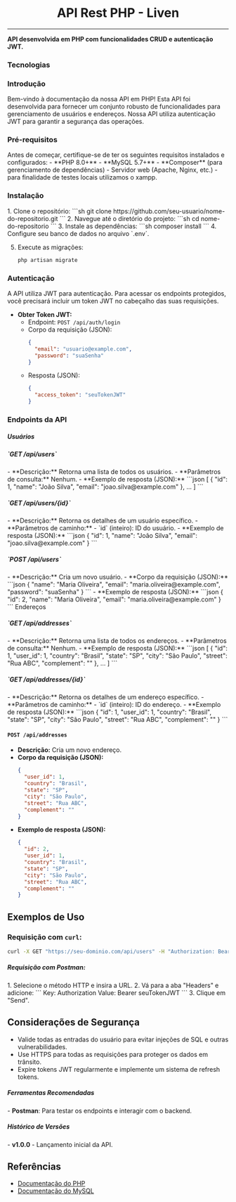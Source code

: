 <div style="margin: 0 auto"><h1 style="text-align:center">API Rest PHP - Liven</h1></center></div>
<hr>
<p><b>API desenvolvida em PHP com funcionalidades CRUD e autenticação JWT.</b></p>
<h3>Tecnologias</h3>

<h3>Introdução</h3>
Bem-vindo à documentação da nossa API em PHP! Esta API foi desenvolvida para fornecer um conjunto robusto de funcionalidades para gerenciamento de usuários e endereços. Nossa API utiliza autenticação JWT para garantir a segurança das operações.

<h3>Pré-requisitos</h3>
Antes de começar, certifique-se de ter os seguintes requisitos instalados e configurados:
- **PHP 8.0+**
- **MySQL 5.7+**
- **Composer** (para gerenciamento de dependências)
- Servidor web (Apache, Nginx, etc.) - para finalidade de testes locais utilizamos o xampp.

<h3>Instalação</h3>
1. Clone o repositório:
   ```sh
   git clone https://github.com/seu-usuario/nome-do-repositorio.git
   ```
2. Navegue até o diretório do projeto:
   ```sh
   cd nome-do-repositorio
   ```
3. Instale as dependências:
   ```sh
   composer install
   ```
4. Configure seu banco de dados no arquivo `.env`.

5. Execute as migrações:
   ```sh
   php artisan migrate
   ```

<h3> Autenticação</h3>
A API utiliza JWT para autenticação. Para acessar os endpoints protegidos, você precisará incluir um token JWT no cabeçalho das suas requisições.

- **Obter Token JWT:**
  - Endpoint: `POST /api/auth/login`
  - Corpo da requisição (JSON):
    ```json
    {
      "email": "usuario@example.com",
      "password": "suaSenha"
    }
    ```
  - Resposta (JSON):
    ```json
    {
      "access_token": "seuTokenJWT"
    }
    ```

<h3> Endpoints da API</h3>

<h5> Usuários </h5>

<h5> `GET /api/users`</h5>
- **Descrição:** Retorna uma lista de todos os usuários.
- **Parâmetros de consulta:** Nenhum.
- **Exemplo de resposta (JSON):**
  ```json
  [
    {
      "id": 1,
      "name": "João Silva",
      "email": "joao.silva@example.com"
    },
    ...
  ]
  ```

<h5> `GET /api/users/{id}`</h5>
- **Descrição:** Retorna os detalhes de um usuário específico.
- **Parâmetros de caminho:**
  - `id` (inteiro): ID do usuário.
- **Exemplo de resposta (JSON):**
  ```json
  {
    "id": 1,
    "name": "João Silva",
    "email": "joao.silva@example.com"
  }
  ```

<h5> `POST /api/users` </h5>
- **Descrição:** Cria um novo usuário.
- **Corpo da requisição (JSON):**
  ```json
  {
    "name": "Maria Oliveira",
    "email": "maria.oliveira@example.com",
    "password": "suaSenha"
  }
  ```
- **Exemplo de resposta (JSON):**
  ```json
  {
    "id": 2,
    "name": "Maria Oliveira",
    "email": "maria.oliveira@example.com"
  }
  ```

</h4>Endereços</h4>

<h5> `GET /api/addresses`</h5>
- **Descrição:** Retorna uma lista de todos os endereços.
- **Parâmetros de consulta:** Nenhum.
- **Exemplo de resposta (JSON):**
  ```json
  [
    {
      "id": 1,
      "user_id": 1,
      "country": "Brasil",
      "state": "SP",
      "city": "São Paulo",
      "street": "Rua ABC",
      "complement": ""
    },
    ...
  ]
  ```

<h5> `GET /api/addresses/{id}`</h5>
- **Descrição:** Retorna os detalhes de um endereço específico.
- **Parâmetros de caminho:**
  - `id` (inteiro): ID do endereço.
- **Exemplo de resposta (JSON):**
  ```json
  {
    "id": 1,
    "user_id": 1,
    "country": "Brasil",
    "state": "SP",
    "city": "São Paulo",
    "street": "Rua ABC",
    "complement": ""
  }
  ```

#### `POST /api/addresses`
- **Descrição:** Cria um novo endereço.
- **Corpo da requisição (JSON):**
  ```json
  {
    "user_id": 1,
    "country": "Brasil",
    "state": "SP",
    "city": "São Paulo",
    "street": "Rua ABC",
    "complement": ""
  }
  ```
- **Exemplo de resposta (JSON):**
  ```json
  {
    "id": 2,
    "user_id": 1,
    "country": "Brasil",
    "state": "SP",
    "city": "São Paulo",
    "street": "Rua ABC",
    "complement": ""
  }
  ```

## Exemplos de Uso
### Requisição com `curl`:
```sh
curl -X GET "https://seu-dominio.com/api/users" -H "Authorization: Bearer seuTokenJWT"
```

<h5>Requisição com Postman:</h5>
1. Selecione o método HTTP e insira a URL.
2. Vá para a aba "Headers" e adicione:
   ```
   Key: Authorization
   Value: Bearer seuTokenJWT
   ```
3. Clique em "Send".

## Considerações de Segurança
- Valide todas as entradas do usuário para evitar injeções de SQL e outras vulnerabilidades.
- Use HTTPS para todas as requisições para proteger os dados em trânsito.
- Expire tokens JWT regularmente e implemente um sistema de refresh tokens.

<h5>Ferramentas Recomendadas</h5>
- <b>Postman</b>: Para testar os endpoints e interagir com o backend.


<h5> Histórico de Versões</h5>
- <b>v1.0.0</b> - Lançamento inicial da API.

## Referências
- [Documentação do PHP](https://www.php.net/docs.php)
- [Documentação do MySQL](https://dev.mysql.com/doc/)
